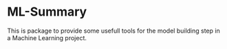 # ML-Summary


This is package to provide some usefull tools for the model building step in a Machine Learning project.
